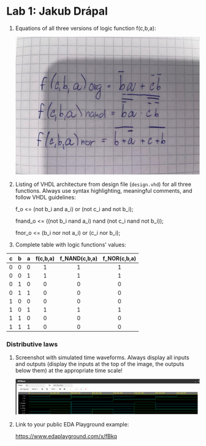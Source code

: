 # Lab 1: Jakub Drápal

1. Equations of all three versions of logic function f(c,b,a):

   ![Logic function](pictures/logic.jpg)

2. Listing of VHDL architecture from design file (`design.vhd`) for all three functions. Always use syntax highlighting, meaningful comments, and follow VHDL guidelines:

    f_o      <= (not b_i and a_i) or (not c_i and not b_i);

    fnand_o  <= ((not b_i nand a_i) nand (not c_i nand not b_i));
    
    fnor_o   <= (b_i nor not a_i) or (c_i nor b_i);


3. Complete table with logic functions' values:

| **c** | **b** |**a** | **f(c,b,a)** | **f_NAND(c,b,a)** | **f_NOR(c,b,a)** |
| :-: | :-: | :-: | :-: | :-: | :-: |
| 0 | 0 | 0 | 1 | 1 | 1 |
| 0 | 0 | 1 | 1 | 1 | 1 |
| 0 | 1 | 0 | 0 | 0 | 0 |
| 0 | 1 | 1 | 0 | 0 | 0 |
| 1 | 0 | 0 | 0 | 0 | 0 |
| 1 | 0 | 1 | 1 | 1 | 1 |
| 1 | 1 | 0 | 0 | 0 | 0 |
| 1 | 1 | 1 | 0 | 0 | 0 |

### Distributive laws

1. Screenshot with simulated time waveforms. Always display all inputs and outputs (display the inputs at the top of the image, the outputs below them) at the appropriate time scale!

   ![Logic function](pictures/wave.png)

2. Link to your public EDA Playground example:

   https://www.edaplayground.com/x/fBkq
